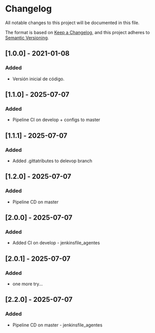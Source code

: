 # Changelog
All notable changes to this project will be documented in this file.

The format is based on [Keep a Changelog](https://keepachangelog.com/en/1.0.0/),
and this project adheres to [Semantic Versioning](https://semver.org/spec/v2.0.0.html).

## [1.0.0] - 2021-01-08
### Added
- Versión inicial de código.

## [1.1.0] - 2025-07-07
### Added
- Pipeline CI on develop + configs to master

## [1.1.1] - 2025-07-07
### Added
- Added .gittatributes to delevop branch

## [1.2.0] - 2025-07-07
### Added
- Pipeline CD on master

## [2.0.0] - 2025-07-07
### Added
- Added CI on develop - jenkinsfile_agentes

## [2.0.1] - 2025-07-07
### Added
- one more try...

## [2.2.0] - 2025-07-07
### Added
- Pipeline CD on master - jenkinsfile_agentes